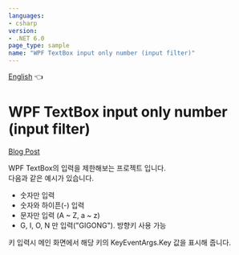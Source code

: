 ```yaml
---
languages:
- csharp
version:
- .NET 6.0
page_type: sample
name: "WPF TextBox input only number (input filter)"
---
```


[English](README.en.md) 👈

# WPF TextBox input only number (input filter)

[Blog Post](https://www.gigong.io/2022/04/17/WPF-TextBox-input-only-number-input-filter)

WPF TextBox의 입력을 제한해보는 프로젝트 입니다.  
다음과 같은 예시가 있습니다.

 - 숫자만 입력
 - 숫자와 하이픈(-) 입력
 - 문자만 입력 (A ~ Z, a ~ z)
 - G, I, O, N 만 입력("GIGONG"). 방향키 사용 가능 

키 입력시 메인 화면에서 해당 키의 KeyEventArgs.Key 값을 표시해 줍니다.
